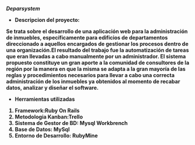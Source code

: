<em><b> Deparsystem <b></em>
- Descripcion del proyecto:

Se  trata sobre el desarrollo de una aplicación web para la administración de inmuebles, específicamente para edificios de departamentos direccionado a 
aquellos encargados de gestionar los procesos dentro de una organización.El resultado del trabajo fue la automatización de tareas que eran llevadas a cabo manualmente 
por un administrador. El sistema propuesto constituye un gran aporte a la comunidad de consultores de la región por la manera en que la misma se adapta a la gran mayoría de las reglas y procedimientos necesarios para llevar a cabo una correcta administración de los inmuebles ya obtenidos al momento de recabar datos, analizar y diseñar el software. 

- Herramientas utilizadas
1.  Framework:Ruby On Rails
2.  Metodologia Kanban:Trello  
3.  Sistema de Gestor de BD: Mysql Workbrench
4.  Base de Datos: MySql
5.  Entorno de Desarrollo: RubyMine

